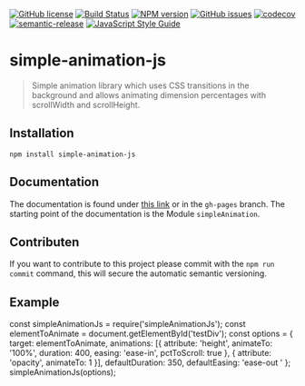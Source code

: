 [![GitHub license](https://img.shields.io/github/license/Competec/simple-animation-js.svg)](https://github.com/Competec/simple-animation-js/blob/master/LICENSE)
[![Build Status](https://travis-ci.org/Competec/simple-animation-js.svg?branch=master)](https://travis-ci.org/Competec/simple-animation-js)
[![NPM version](https://img.shields.io/npm/v/simple-animation-js.svg?style=flat)](https://www.npmjs.com/package/simple-animation-js)
[![GitHub issues](https://img.shields.io/github/issues/Competec/simple-animation-js.svg)](https://github.com/Competec/simple-animation-js/issues)
[![codecov](https://codecov.io/gh/Competec/simple-animation-js/branch/master/graph/badge.svg)](https://codecov.io/gh/Competec/simple-animation-js)
[![semantic-release](https://img.shields.io/badge/%20%20%F0%9F%93%A6%F0%9F%9A%80-semantic--release-e10079.svg)](https://github.com/semantic-release/semantic-release)
[![JavaScript Style Guide](https://img.shields.io/badge/style%20guide-airbnb-brightgreen.svg)](https://github.com/airbnb/javascript)

# simple-animation-js
> Simple animation library which uses CSS transitions in the background and allows animating dimension percentages with scrollWidth and scrollHeight.

## Installation

    npm install simple-animation-js

## Documentation

The documentation is found under [this link](https://competec.github.io/simple-animation-js) or in the `gh-pages` branch.
The starting point of the documentation is the Module `simpleAnimation`.

## Contributen

If you want to contribute to this project please commit with the `npm run commit` command, this will secure the automatic semantic versioning. 

## Example

const simpleAnimationJs = require('simpleAnimationJs');
const elementToAnimate = document.getElementById('testDiv');
const options = {
	target: elementToAnimate,
	animations: [{
		attribute: 'height',
		animateTo: '100%',
		duration: 400,
		easing: 'ease-in',
		pctToScroll: true
	},
	{
		attribute: 'opacity',
		animateTo: 1
	}],
	defaultDuration: 350,
	defaultEasing: 'ease-out
	'
};
simpleAnimationJs(options);
